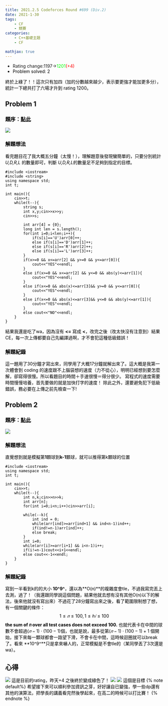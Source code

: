 ```yaml
---
title: 2021.2.5 Codeforces Round #699 (Div.2)
date: 2021-1-30
tags: 
    - CF
    - 競賽
categories:
	- C++基礎主題
	- CF

mathjax: true
---
```


* Rating change:1197-><font color="#0f0">1201<font color="#f00">(+4)<font color="#000">
* Problem solved: 2

終於上綠了！！這次只有加四（加的分數越來越少，表示要更強才能加更多分），統計一下總共打了六場才升到 rating 1200。

<!--more-->

## Problem 1

### 題序：[點此](https://codeforces.com/contest/1481/problem/A)

![](https://i.imgur.com/TwBSik8.png)

### 解題想法

看完題目花了我大概五分鐘（太慢！），理解題意後發現蠻簡單的，只要分別統計 *U,D,R,L* 的數量即可，判斷  *U,D,R,L*的數量足不足夠到指定的目標。

```cpp=
#include <iostream>
#include <string>
using namespace std;
int t;
 
int main(){
    cin>>t;
    while(t--){
        string s;
        int x,y;cin>>x>>y;
        cin>>s;
        
        int arr[4] = {0};
        long int len = s.length();
        for(int i=0;i<len;i++){
            if(s[i]=='U')arr[0]++;
            else if(s[i]=='D')arr[1]++;
            else if(s[i]=='R')arr[2]++;
            else if(s[i]=='L')arr[3]++;
        }
        if(x>=0 && x<=arr[2] && y>=0 && y<=arr[0]){
            cout<<"YES"<<endl;
        }
        else if(x>=0 && x<=arr[2] && y<=0 && abs(y)<=arr[1]){
            cout<<"YES"<<endl;
        }
        else if(x<=0 && abs(x)<=arr[3]&& y>=0 && y<=arr[0]){
            cout<<"YES"<<endl;
        }
        else if(x<=0 && abs(x)<=arr[3]&& y<=0 && abs(y)<=arr[1]){
            cout<<"YES"<<endl;
        }
        else cout<<"NO"<<endl;
    }
}
```

結果我還是吃了wa，因為沒有 **<=** 寫成 **<**，改完之後（改太快沒有注意到）結果CE，每一次上傳都要自己先編譯過啊，才不會犯這種低級錯誤！

### 解題紀錄

這一題用了30分鐘才寫出來，同學用了大概17分鐘就解出來了。這大概是我第一次體會到 coding 的速度跟不上腦袋想的速度（力不從心），明明已經想到要怎麼解，卻寫得很慢。所以看題目的時間＋手速很慢＝得分很少。
寫程式的速度需要時間慢慢培養，首先要做的就是加快打字的速度！
除此之外，還要避免犯下低級錯誤，務必要在上傳之前先檢查一下!

## Problem 2

### 題序：[點此](https://codeforces.com/contest/1481/problem/B)

![](https://i.imgur.com/VtQIJx3.png)

### 解題想法

直覺想到就是模擬第**1**顆球到**k-1**顆球，就可以推得第k顆球的位置

```cpp=
#include <iostream>
using namespace std;
int t;
 
int main(){
    cin>>t;
    while(t--){
        int n,k;cin>>n>>k;
        int arr[n];
        for(int i=0;i<n;i++)cin>>arr[i];
        
        while(--k){
            int ind = 0;
            while(arr[ind]>=arr[ind+1] && ind<n-1)ind++;
            if(ind!=n-1)arr[ind]++;
            else break;
        }
        int i=0;
        while(arr[i]>=arr[i+1] && i<n-1)i++;
        if(i!=n-1)cout<<i+1<<endl;
        else cout<<-1<<endl;
    }
}
```

### 解題紀錄

寫到一半看到k的的大小 **10^9^**，還以為**O(n)**的複雜度會tle，不過我寫完丟上去測，過了！（我還跟同學說這個問題，結果他就去想有沒有其他O(n)以下的解法，後來他就沒有寫出來）不過花了28分鐘寫出來之後，看了範圍限制想了想，有一個關鍵的條件：
$$1≤𝑛≤100, 1≤ℎ𝑖≤100$$
**the sum of 𝑛 over all test cases does not exceed 100.**
也就代表卡在中間的球數不會超過$(𝑛−1)⋅(100−1)$個，也就是說，最多從第$(𝑛−1)⋅(100−1)+1$ 個開始，接下來每一顆球都會一路望下滑，不會卡在中間，這時候迴圈就可以break了。看來 **10^9^**只是拿來嚇人的，正常模擬是不會tle的（某同學丟了3次還是wa）。

## 心得

![](https://i.imgur.com/xaEBkHZ.png)
這是目前的rating，昨天+4 之後終於變成綠色了！
![](https://i.imgur.com/cgOkxrJ.png)
![](https://i.imgur.com/5BtUq4I.png)
這個是目標
{% note default%}
希望接下來可以順利參加資訊之芽，好好讓自已變強，學一些dp還有其他的演算法，把學長的講義看完然後學起來，在高二的時候可以打比賽！
{% endnote %}
